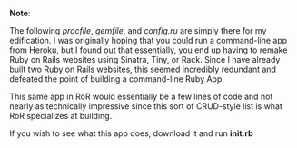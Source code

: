 **Note**:

The following *procfile*, *gemfile*, and *config.ru* are simply there for my edification.  I was originally hoping that you could run a command-line app from Heroku, but I found out that essentially, you end up having to remake Ruby on Rails websites using Sinatra, Tiny, or Rack.  Since I have already built two Ruby on Rails websites, this seemed incredibly redundant and defeated the point of building a command-line Ruby App.

This same app in RoR would essentially be a few lines of code and not nearly as technically impressive since this sort of CRUD-style list is what RoR specializes at building.

If you wish to see what this app does, download it and run **init.rb**